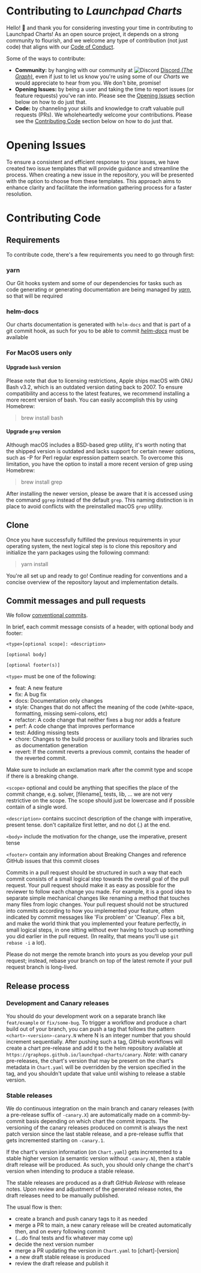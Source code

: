 # Contributing to *Launchpad Charts*

Hello! :wave: and thank you for considering investing your time in contributing to Launchpad Charts! As an open source project, it depends on a strong community to flourish, and we welcome any type of contribution (not just code) that aligns with our [Code of Conduct](/CODE_OF_CONDUCT.md).

Some of the ways to contribute:
- **Community:** by hanging with our community at ![Discord](https://avatars.githubusercontent.com/u/1965106?s=12&v=4) [Discord *(The Graph)*](https://discord.com/channels/438038660412342282/1029379955307585568), even if just to let us know you're using some of our *Charts* we would appreciate to hear from you. We don't bite, promise!
- **Opening Issues:** by being a user and taking the time to report issues (or feature requests) you've ran into. Please see the [Opening Issues](/CONTRIBUTING.md#opening-issues) section below on how to do just that.
- **Code:** by channeling your skills and knowledge to craft valuable pull requests (PRs). We wholeheartedly welcome your contributions. Please see the [Contributing Code](/CONTRIBUTING.md#contributing-code) section below on how to do just that.

# Opening Issues

To ensure a consistent and efficient response to your issues, we have created two issue templates that will provide guidance and streamline the process. When creating a new issue in the repository, you will be presented with the option to choose from these templates. This approach aims to enhance clarity and facilitate the information gathering process for a faster resolution.

# Contributing Code

## Requirements

To contribute code, there's a few requirements you need to go through first:

### yarn

Our Git hooks system and some of our dependencies for tasks such as code generating or generating documentation are being managed by [*yarn*](https://github.com/yarnpkg/berry), so that will be required

### helm-docs

Our charts documentation is generated with `helm-docs` and that is part of a git commit hook, as such for you to be able to commit [*helm-docs*](https://github.com/norwoodj/helm-docs#Installation) must be available

### For MacOS users only

#### Upgrade `bash` version

Please note that due to licensing restrictions, Apple ships macOS with GNU Bash v3.2, which is an outdated version dating back to 2007. To ensure compatibility and access to the latest features, we recommend installing a more recent version of bash. You can easily accomplish this by using Homebrew:

> brew install bash

#### Upgrade `grep` version

Although macOS includes a BSD-based grep utility, it's worth noting that the shipped version is outdated and lacks support for certain newer options, such as -P for Perl regular expression pattern search. To overcome this limitation, you have the option to install a more recent version of grep using Homebrew:

> brew install grep

After installing the newer version, please be aware that it is accessed using the command `ggrep` instead of the default `grep`. This naming distinction is in place to avoid conflicts with the preinstalled macOS `grep` utility.

## Clone

Once you have successfully fulfilled the previous requirements in your operating system, the next logical step is to clone this repository and initialize the yarn packages using the following command:

> yarn install

You're all set up and ready to go! Continue reading for conventions and a concise overview of the repository layout and implementation details.

## Commit messages and pull requests

We follow [conventional commits](https://www.conventionalcommits.org/en/v1.0.0/).

In brief, each commit message consists of a header, with optional body and footer:

```
<type>[optional scope]: <description>

[optional body]

[optional footer(s)]
```

`<type>` must be one of the following:
- feat: A new feature
- fix: A bug fix
- docs: Documentation only changes
- style: Changes that do not affect the meaning of the code (white-space, formatting, missing semi-colons, etc)
- refactor: A code change that neither fixes a bug nor adds a feature
- perf: A code change that improves performance
- test: Adding missing tests
- chore: Changes to the build process or auxiliary tools and libraries such as documentation generation
- revert: If the commit reverts a previous commit, contains the header of the reverted commit.

Make sure to include an exclamation mark after the commit type and scope if there is a breaking change.

`<scope>` optional and could be anything that specifies the place of the commit change, e.g. solver, [filename], tests, lib, ... we are not very restrictive on the scope. The scope should just be lowercase and if possible contain of a single word.

`<description>` contains succinct description of the change with imperative, present tense. don't capitalize first letter, and no dot (.) at the end.

`<body>` include the motivation for the change, use the imperative, present tense

`<footer>` contain any information about Breaking Changes and reference GitHub issues that this commit closes

Commits in a pull request should be structured in such a way that each commit consists of a small logical step towards the overall goal of the pull request. Your pull request should make it as easy as possible for the reviewer to follow each change you made. For example, it is a good idea to separate simple mechanical changes like renaming a method that touches many files from logic changes. Your pull request should not be structured into commits according to how you implemented your feature, often indicated by commit messages like 'Fix problem' or 'Cleanup'. Flex a bit, and make the world think that you implemented your feature perfectly, in small logical steps, in one sitting without ever having to touch up something you did earlier in the pull request. (In reality, that means you'll use `git rebase -i` a lot).

Please do not merge the remote branch into yours as you develop your pull request; instead, rebase your branch on top of the latest remote if your pull request branch is long-lived.

## Release process

### Development and Canary releases

You should do your development work on a separate branch like `feat/example` or `fix/some-bug`. To trigger a workflow and produce a chart build out of your branch, you can push a tag that follows the pattern `<chart>-<version>-canary.N` where N is an 
integer number that you should increment sequentially. After pushing such a tag, GitHub workflows will create a chart pre-release and add it to the helm repository available at `https://graphops.github.io/launchpad-charts/canary`.
*Note*: with canary pre-releases, the chart's version that may be present on the chart's metadata in `Chart.yaml` will be overridden by the version specified in the tag, and you shouldn't update that value until wishing to release a stable version.

### Stable releases

We do continuous integration on the main branch and canary releases (with a pre-release suffix of `-canary.X`) are automatically made on a commit-by-commit basis depending on which chart the commit impacts. The versioning of the canary releases produced on commit is always the next patch version since the last stable release, and a pre-release suffix that gets incremented starting on `-canary.1`.

If the chart's version information (on `Chart.yaml`) gets incremented to a stable higher version (a semantic version without `-canary.N`), then a stable draft release will be produced. As such, you should only change the chart's version when intending to produce a stable release.

The stable releases are produced as a draft *GitHub Release* with release notes. Upon review and adjustment of the generated release notes, the draft releases need to be manually published.

The usual flow is then:
- create a branch and push canary tags to it as needed
- merge a PR to main, a new canary release will be created automatically then, and on every following commit
- (...do final tests and fix whatever may come up)
- decide the next version number
- merge a PR updating the version in `Chart.yaml` to [chart]-[version]
- a new draft stable release is produced
- review the draft release and publish it
